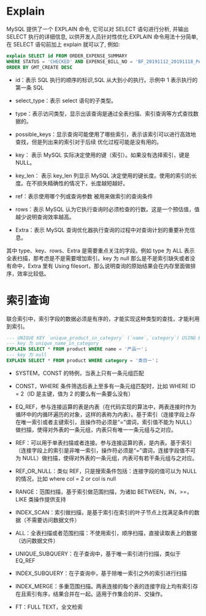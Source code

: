 # Explain

MySQL 提供了一个 EXPLAIN 命令, 它可以对 SELECT 语句进行分析, 并输出 SELECT 执行的详细信息, 以供开发人员针对性优化.EXPLAIN 命令用法十分简单, 在 SELECT 语句前加上 explain 就可以了, 例如:

```sql
explain SELECT id FROM ORDER_EXPENSE_SUMMARY
WHERE STATUS = 'CHECKED' AND EXPENSE_BILL_NO = 'BF_20191112_20191118_PAY_1'
ORDER BY GMT_CREATE DESC
```

- id：表示 SQL 执行的顺序的标识,SQL 从大到小的执行。示例中 1 表示执行的第一条 SQL

- select_type：表示 select 语句的子类型。

- type：表示访问类型，显示出该查询是通过全表扫描、索引查询等方式查找数据的。

- possible_keys：显示查询可能使用了哪些索引，表示该索引可以进行高效地查找，但是列出来的索引对于后续 优化过程可能是没有用的。

- key： 表示 MySQL 实际决定使用的键（索引）。如果没有选择索引，键是 NULL。

- key_len： 表示 key_len 列显示 MySQL 决定使用的键长度。使用的索引的长度。在不损失精确性的情况下，长度越短越好。

- ref：表示使用哪个列或查询参数 被用来做索引的查询条件

- rows：表示 MySQL 认为它执行查询时必须检查的行数。这是一个预估值，值越少说明查询效率越高。

- Extra：表示 MySQL 查询优化器执行查询的过程中对查询计划的重要补充信息。

其中 type、key、rows、Extra 是需要重点关注的字段。例如 type 为 ALL 表示全表扫描，那考虑是不是需要增加索引。key 为 null 那么是不是索引缺失或者没有命中，Extra 里有 Using filesort，那么说明查询的原始结果会在内存里面做排序，效率比较低。

# 索引查询

联合索引中，索引字段的数据必须是有序的，才能实现这种类型的查找，才能利用到索引。

```sql
--- UNIQUE KEY `unique_product_in_category` (`name`,`category`) USING BTREE,
--- key 为 unique_name_in_category
EXPLAIN SELECT * FROM product WHERE name = '产品一'；
--- key 为 null
EXPLAIN SELECT * FROM product WHERE category = '类目一'；
```

- SYSTEM，CONST 的特例，当表上只有一条元组匹配

- CONST，WHERE 条件筛选后表上至多有一条元组匹配时，比如 WHERE ID = 2（ID 是主键，值为 2 的要么有一条要么没有）

- EQ_REF，参与连接运算的表是内表（在代码实现的算法中，两表连接时作为循环中的内循环遍历的对象，这样的表称为内表）。基于索引（连接字段上存在唯一索引或者主键索引，且操作符必须是“=”谓词，索引值不能为 NULL）做扫描，使得对外表的一条元组，内表只有唯一一条元组与之对应。

- REF：可以用于单表扫描或者连接。参与连接运算的表，是内表。基于索引（连接字段上的索引是非唯一索引，操作符必须是“=”谓词，连接字段值不可为 NULL）做扫描，使得对外表的一条元组，内表可有若干条元组与之对应。

- REF_OR_NULL：类似 REF，只是搜索条件包括：连接字段的值可以为 NULL 的情况，比如 where col = 2 or col is null

- RANGE：范围扫描，基于索引做范围扫描，为诸如 BETWEEN，IN，>=，LIKE 类操作提供支持

- INDEX_SCAN：索引做扫描，是基于索引在索引的叶子节点上找满足条件的数据（不需要访问数据文件）

- ALL：全表扫描或者范围扫描：不使用索引，顺序扫描，直接读取表上的数据（访问数据文件）

- UNIQUE_SUBQUERY：在子查询中，基于唯一索引进行扫描，类似于 EQ_REF

- INDEX_SUBQUERY：在子查询中，基于除唯一索引之外的索引进行扫描

- INDEX_MERGE：多重范围扫描。两表连接的每个表的连接字段上均有索引存在且索引有序，结果合并在一起。适用于作集合的并、交操作。

- FT：FULL TEXT，全文检索
